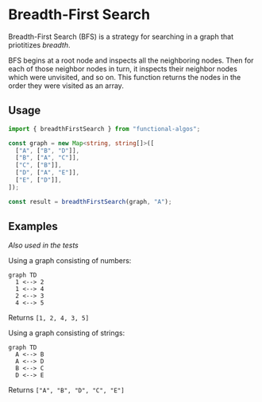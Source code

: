 # Breadth-First Search

Breadth-First Search (BFS) is a strategy for searching in a graph that priotitizes _breadth_.

BFS begins at a root node and inspects all the neighboring nodes. Then for each of those neighbor nodes in turn, it inspects their neighbor nodes which were unvisited, and so on. This function returns the nodes in the order they were visited as an array.

## Usage

```typescript
import { breadthFirstSearch } from "functional-algos";

const graph = new Map<string, string[]>([
  ["A", ["B", "D"]],
  ["B", ["A", "C"]],
  ["C", ["B"]],
  ["D", ["A", "E"]],
  ["E", ["D"]],
]);

const result = breadthFirstSearch(graph, "A");
```

## Examples

_Also used in the tests_

Using a graph consisting of numbers:

```mermaid
graph TD
  1 <--> 2
  1 <--> 4
  2 <--> 3
  4 <--> 5
```

Returns `[1, 2, 4, 3, 5]`

Using a graph consisting of strings:

```mermaid
graph TD
  A <--> B
  A <--> D
  B <--> C
  D <--> E
```

Returns `["A", "B", "D", "C", "E"]`

